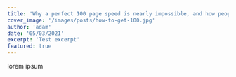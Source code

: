 ```yaml
---
title: 'Why a perfect 100 page speed is nearly impossible, and how people cheat the system to achieve it'
cover_image: '/images/posts/how-to-get-100.jpg'
author: 'adam'
date: '05/03/2021'
excerpt: 'Test excerpt'
featured: true
---
```

lorem ipsum